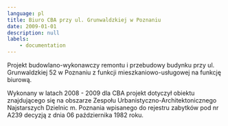 ```yaml
---
language: pl
title: Biuro CBA przy ul. Grunwaldzkiej w Poznaniu
date: 2009-01-01
description: null
labels:
    - documentation
---
```


Projekt budowlano-wykonawczy remontu i przebudowy budynku przy ul. Grunwaldzkiej 52 w Poznaniu z funkcji mieszkaniowo-usługowej na funkcję biurową.

Wykonany w latach 2008 - 2009 dla CBA projekt dotyczył obiektu znajdującego się na obszarze Zespołu Urbanistyczno-Architektonicznego Najstarszych Dzielnic m. Poznania  wpisanego do rejestru zabytków pod nr A239 decyzją z dnia 06 października 1982 roku.
